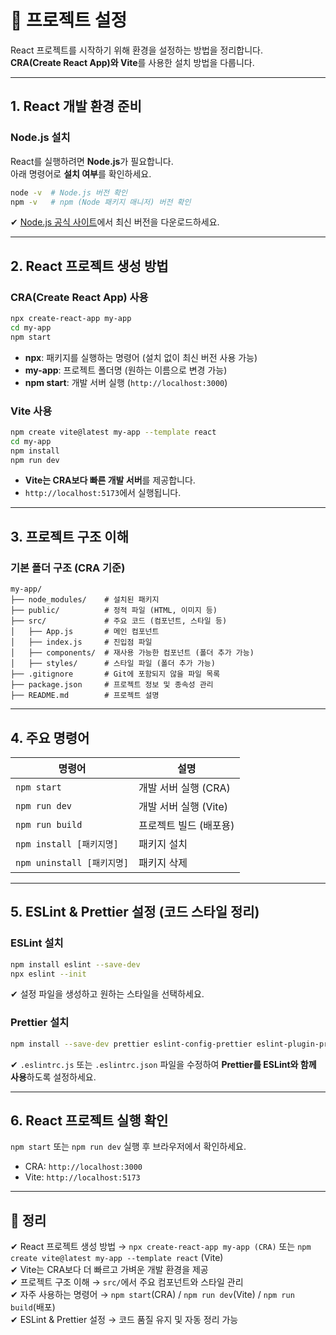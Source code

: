 # 📌 프로젝트 설정

React 프로젝트를 시작하기 위해 환경을 설정하는 방법을 정리합니다.  
**CRA(Create React App)와 Vite**를 사용한 설치 방법을 다룹니다.

---

## 1. React 개발 환경 준비

### Node.js 설치
React를 실행하려면 **Node.js**가 필요합니다.  
아래 명령어로 **설치 여부**를 확인하세요.

```sh
node -v  # Node.js 버전 확인
npm -v   # npm (Node 패키지 매니저) 버전 확인
```

✔ [Node.js 공식 사이트](https://nodejs.org/)에서 최신 버전을 다운로드하세요.

---

## 2. React 프로젝트 생성 방법

### CRA(Create React App) 사용
```sh
npx create-react-app my-app
cd my-app
npm start
```
- **npx**: 패키지를 실행하는 명령어 (설치 없이 최신 버전 사용 가능)
- **my-app**: 프로젝트 폴더명 (원하는 이름으로 변경 가능)
- **npm start**: 개발 서버 실행 (`http://localhost:3000`)

### Vite 사용
```sh
npm create vite@latest my-app --template react
cd my-app
npm install
npm run dev
```
- **Vite는 CRA보다 빠른 개발 서버**를 제공합니다.
- `http://localhost:5173`에서 실행됩니다.

---

## 3. 프로젝트 구조 이해

### 기본 폴더 구조 (CRA 기준)
```
my-app/
├── node_modules/    # 설치된 패키지
├── public/          # 정적 파일 (HTML, 이미지 등)
├── src/             # 주요 코드 (컴포넌트, 스타일 등)
│   ├── App.js       # 메인 컴포넌트
│   ├── index.js     # 진입점 파일
│   ├── components/  # 재사용 가능한 컴포넌트 (폴더 추가 가능)
│   ├── styles/      # 스타일 파일 (폴더 추가 가능)
├── .gitignore       # Git에 포함되지 않을 파일 목록
├── package.json     # 프로젝트 정보 및 종속성 관리
├── README.md        # 프로젝트 설명
```

---

## 4. 주요 명령어

| 명령어 | 설명 |
|--------|------|
| `npm start` | 개발 서버 실행 (CRA) |
| `npm run dev` | 개발 서버 실행 (Vite) |
| `npm run build` | 프로젝트 빌드 (배포용) |
| `npm install [패키지명]` | 패키지 설치 |
| `npm uninstall [패키지명]` | 패키지 삭제 |

---

## 5. ESLint & Prettier 설정 (코드 스타일 정리)

### ESLint 설치
```sh
npm install eslint --save-dev
npx eslint --init
```
✔ 설정 파일을 생성하고 원하는 스타일을 선택하세요.

### Prettier 설치
```sh
npm install --save-dev prettier eslint-config-prettier eslint-plugin-prettier
```
✔ `.eslintrc.js` 또는 `.eslintrc.json` 파일을 수정하여 **Prettier를 ESLint와 함께 사용**하도록 설정하세요.

---

## 6. React 프로젝트 실행 확인
`npm start` 또는 `npm run dev` 실행 후 브라우저에서 확인하세요.
- CRA: `http://localhost:3000`
- Vite: `http://localhost:5173`

---

## 🎯 정리
✔ React 프로젝트 생성 방법 → `npx create-react-app my-app (CRA)` 또는 `npm create vite@latest my-app --template react` (Vite)  
✔ Vite는 CRA보다 더 빠르고 가벼운 개발 환경을 제공  
✔ 프로젝트 구조 이해 → `src/`에서 주요 컴포넌트와 스타일 관리  
✔ 자주 사용하는 명령어 → `npm start`(CRA) / `npm run dev`(Vite) / `npm run build`(배포)  
✔ ESLint & Prettier 설정 → 코드 품질 유지 및 자동 정리 가능  
